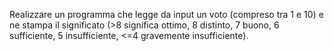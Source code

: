 Realizzare un programma che legge da input un voto (compreso tra 1 e 10) e ne stampa il significato (>8 significa ottimo, 8 distinto, 7 buono, 6 sufficiente, 5 insufficiente, <=4 gravemente insufficiente).